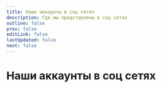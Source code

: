 ```yaml
---
title: Наши аккаунты в соц сетях
description: Где мы представлены в соц сетях
outline: false
prev: false
editLink: false
lastUpdated: false
next: false
---
```


# Наши аккаунты в соц сетях
